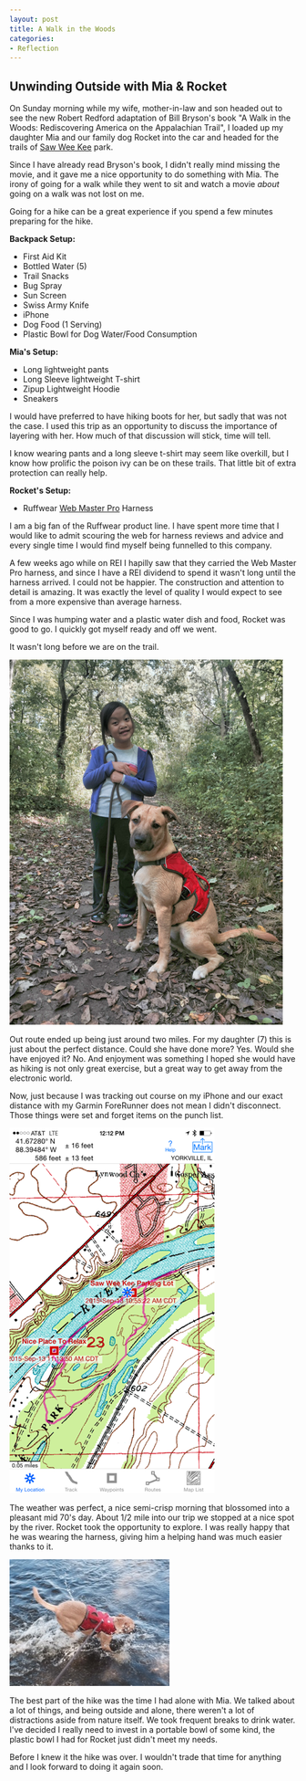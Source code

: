 ```yaml
---
layout: post
title: A Walk in the Woods
categories:
- Reflection
---
```

## <i class="fa fa-leaf fa-lg"></i> Unwinding Outside with Mia & Rocket

On Sunday morning while my wife, mother-in-law and son headed out to see the new Robert Redford adaptation of Bill Bryson's book "A Walk in the Woods: Rediscovering America on the Appalachian Trail", I loaded up my daughter Mia and our family dog Rocket into the car and headed for the trails of <a href="http://www.oswegolandparkdistrict.org/Trails-Parks/Saw-Wee-Kee-Park.htm">Saw Wee Kee</a> park.

Since I have already read Bryson's book, I didn't really mind missing the movie, and it gave me a nice opportunity to do something with Mia.  The irony of going for a walk while they went to sit and watch a movie *about* going on a walk was not lost on me.

Going for a hike can be a great experience if you spend a few minutes preparing for the hike.  

**Backpack Setup:**

 * First Aid Kit
 * Bottled Water (5)
 * Trail Snacks
 * Bug Spray
 * Sun Screen
 * Swiss Army Knife
 * iPhone
 * Dog Food (1 Serving)
 * Plastic Bowl for Dog Water/Food Consumption

**Mia's Setup:**

 * Long lightweight pants
 * Long Sleeve lightweight T-shirt
 * Zipup Lightweight Hoodie
 * Sneakers

I would have preferred to have hiking boots for her, but sadly that was not the case.  I used this trip as an opportunity to discuss the importance of layering with her.  How much of that discussion will stick, time will tell.

I know wearing pants and a long sleeve t-shirt may seem like overkill, but I know how prolific the poison ivy can be on these trails.  That little bit of extra protection can really help.

**Rocket's Setup:**

 * Ruffwear [Web Master Pro](http://www.ruffwear.com/Web-Master-Pro-Harness?sc=2&category=1131) Harness
 
I am a big fan of the Ruffwear product line.  I have spent more time that I would like to admit scouring the web for harness reviews and advice and every single time I would find myself being funnelled to this company. 

A few weeks ago while on REI I hapilly saw that they carried the Web Master Pro harness, and since I have a REI dividend to spend it wasn't long until the harness arrived.  I could not be happier.  The construction and attention to detail is amazing.  It was exactly the level of quality I would expect to see from a more expensive than average harness.

Since I was humping water and a plastic  water dish and food, Rocket was good to go.  I quickly got myself ready and off we went.

It wasn't long before we are on the trail.  

![Mia & Rocket on the Trail](/assets/hike.png)

Out route ended up being just around two miles.  For my daughter (7) this is just about the perfect distance.  Could she have done more?  Yes.  Would she have enjoyed it? No.  And enjoyment was something I hoped she would have as hiking is not only great exercise, but a great way to get away from the electronic world.

Now, just because I was tracking out course on my iPhone and our exact distance with my Garmin ForeRunner does not mean I didn't disconnect.  Those things were set and forget items on the punch list.

![Map of our Hike](/assets/map.png)

The weather was perfect, a nice semi-crisp morning that blossomed into a pleasant mid 70's day.  About 1/2 mile into our trip we stopped at a nice spot by the river.  Rocket took the opportunity to explore.  I was really happy that he was wearing the harness, giving him a helping hand was much easier thanks to it. 

![Rocket River Fun](/assets/dog.png)

The best part of the hike was the time I had alone with Mia.  We talked about a lot of things, and being outside and alone, there weren't a lot of distractions aside from nature itself.  We took frequent breaks to drink water.  I've decided I really need to invest in a portable bowl of some kind, the plastic bowl I had for Rocket just didn't meet my needs.

Before I knew it the hike was over.  I wouldn't trade that time for anything and I look forward to doing it again soon.
